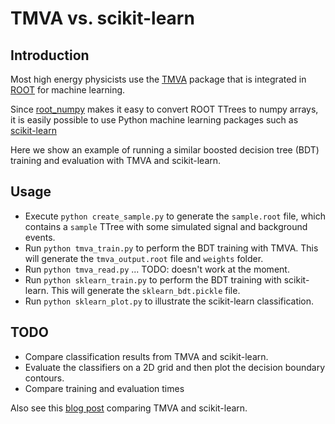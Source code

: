 # TMVA vs. scikit-learn

## Introduction

Most high energy physicists use the [TMVA](http://tmva.sourceforge.net/)
package that is integrated in [ROOT](http://root.cern.ch/) for machine
learning.

Since [root_numpy](http://rootpy.github.io/root_numpy/) makes it easy to
convert ROOT TTrees to numpy arrays, it is easily possible to use Python
machine learning packages such as [scikit-learn](http://scikit-learn.org/)

Here we show an example of running a similar boosted decision tree (BDT)
training and evaluation with TMVA and scikit-learn.

## Usage

* Execute `python create_sample.py` to generate the `sample.root` file, which
  contains a `sample` TTree with some simulated signal and background events.
* Run `python tmva_train.py` to perform the BDT training with TMVA.  This will
  generate the `tmva_output.root` file and `weights` folder.
* Run `python tmva_read.py` ... TODO: doesn't work at the moment.
* Run `python sklearn_train.py` to perform the BDT training with scikit-learn.
  This will generate the `sklearn_bdt.pickle` file.
* Run `python sklearn_plot.py` to illustrate the scikit-learn classification.

## TODO

* Compare classification results from TMVA and scikit-learn.
* Evaluate the classifiers on a 2D grid and then plot the decision boundary
  contours.
* Compare training and evaluation times

Also see this [blog post](http://betatim.github.io/posts/matching-machine-learning/) 
comparing TMVA and scikit-learn.
